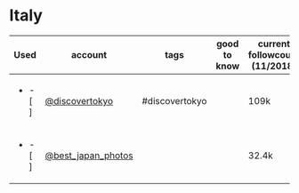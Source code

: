 # Italy
|           Used           |                              account                               |      tags      | good to know | current followcount (11/2018) |
| ------------------------ | ------------------------------------------------------------------ | -------------- | ------------ | ----------------------------- |
| <ul><li>- [ ] </li></ul> | [@discovertokyo](https://www.instagram.com/discovertokyo/)         | #discovertokyo |              | 109k                          |
| <ul><li>- [ ] </li></ul> | [@best_japan_photos](https://www.instagram.com/best_japan_photos/) |                |              | 32.4k                         |
